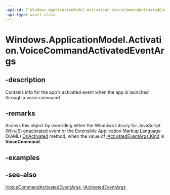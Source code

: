 ```yaml
---
-api-id: T:Windows.ApplicationModel.Activation.VoiceCommandActivatedEventArgs
-api-type: winrt class
---
```


<!-- Class syntax.
public class VoiceCommandActivatedEventArgs : Windows.ApplicationModel.Activation.IActivatedEventArgs, Windows.ApplicationModel.Activation.IActivatedEventArgsWithUser, Windows.ApplicationModel.Activation.IVoiceCommandActivatedEventArgs
-->

# Windows.ApplicationModel.Activation.VoiceCommandActivatedEventArgs

## -description
Contains info for the app's activated event when the app is launched through a voice command.

## -remarks
Access this object by overriding either the Windows Library for JavaScript (WinJS) [onactivated](http://msdn.microsoft.com/library/8b1cf913-a914-47d1-a690-bc3f0931e9d4) event or the Extensible Application Markup Language (XAML) [OnActivated](../windows.ui.xaml/application_onactivated_603737819.md) method, when the value of [IActivatedEventArgs.Kind](iactivatedeventargs_kind.md) is **VoiceCommand**.

## -examples

## -see-also
[IVoiceCommandActivatedEventArgs](ivoicecommandactivatedeventargs.md), [IActivatedEventArgs](iactivatedeventargs.md)